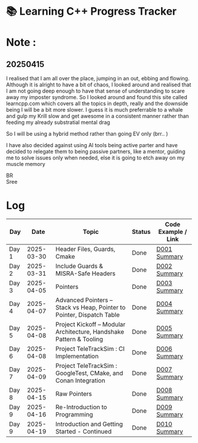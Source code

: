 # 📚 Learning C++ Progress Tracker

# Note : 
## 20250415 
I realised that I am all over the place, jumping in an out, ebbing and flowing. Although it is alright to have a bit of chaos, I looked around and realised that I am not going deep enough to have that sense of understanding to scare away my imposter syndrome. So I looked around and found this site called learncpp.com which covers all the topics in depth, really and the downside being I will be a bit more slower. I guess it is much preferrable to a whale and gulp my Krill slow and get awesome in a consistent manner rather than feeding my already substratial mental drag

So I will be using a hybrid method rather than going EV only (brr.. )

I have also decided against using AI tools being active parter and have decided to relegate them to being passive partners, like a mentor, guiding me to solve issues only when needed, else it is going to etch away on my muscle memory

BR<br>
Sree

# Log 

| Day   | Date       | Topic                                                                 | Status | Code Example / Link                                    |
| ----- | ---------- | --------------------------------------------------------------------- | ------ | ------------------------------------------------------ |
| Day 1 | 2025-03-30 | Header Files, Guards, Cmake                                           | Done   | [D001 Summary](./D001-header-files/README.md)          |
| Day 2 | 2025-03-31 | Include Guards & MISRA-Safe Headers                                   | Done   | [D002 Summary](./D002-include-guards/README.md)        |
| Day 3 | 2025-04-05 | Pointers                                                              | Done   | [D003 Summary](./D003-pointers/README.md)              |
| Day 4 | 2025-04-07 | Advanced Pointers – Stack vs Heap, Pointer to Pointer, Dispatch Table | Done   | [D004 Summary](./D004-pointers-advanced/README.md)     |
| Day 5 | 2025-04-08 | Project Kickoff – Modular Architecture, Handshake Pattern & Tooling   | Done   | [D005 Summary](./D005-teletrack-sim-kickoff/README.md) |
| Day 6 | 2025-04-08 | Project TeleTrackSim : CI Implementation                              | Done   | [D006 Summary](./D006-ci-implementation/README.md)     |
| Day 7 | 2025-04-09 | Project TeleTrackSim : GoogleTest, CMake, and Conan Integration                              | Done   | [D007 Summary](./D007-gtest-cmake-conan/README.md)     |
| Day 8 | 2025-04-15 | Raw Pointers                              | Done   | [D008 Summary](./D008-raw-pointers/README.md)     |
| Day 9 | 2025-04-16 | Re-Introduction to Programming                              | Done   | [D009 Summary](./D009/README.md)     |
| Day 9 | 2025-04-19 | Introduction and Getting Started - Continued                              | Done   | [D010 Summary](./D010/README.md)     |
